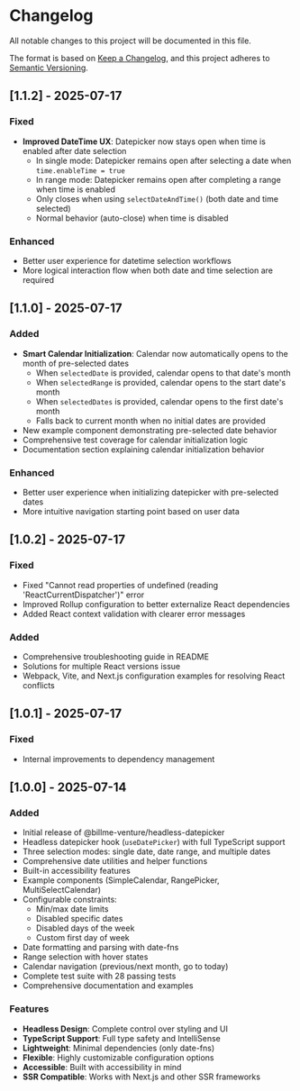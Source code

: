# Changelog

All notable changes to this project will be documented in this file.

The format is based on [Keep a Changelog](https://keepachangelog.com/en/1.0.0/),
and this project adheres to [Semantic Versioning](https://semver.org/spec/v2.0.0.html).

## [1.1.2] - 2025-07-17

### Fixed
- **Improved DateTime UX**: Datepicker now stays open when time is enabled after date selection
  - In single mode: Datepicker remains open after selecting a date when `time.enableTime = true`
  - In range mode: Datepicker remains open after completing a range when time is enabled
  - Only closes when using `selectDateAndTime()` (both date and time selected)
  - Normal behavior (auto-close) when time is disabled

### Enhanced
- Better user experience for datetime selection workflows
- More logical interaction flow when both date and time selection are required

## [1.1.0] - 2025-07-17

### Added
- **Smart Calendar Initialization**: Calendar now automatically opens to the month of pre-selected dates
  - When `selectedDate` is provided, calendar opens to that date's month
  - When `selectedRange` is provided, calendar opens to the start date's month  
  - When `selectedDates` is provided, calendar opens to the first date's month
  - Falls back to current month when no initial dates are provided
- New example component demonstrating pre-selected date behavior
- Comprehensive test coverage for calendar initialization logic
- Documentation section explaining calendar initialization behavior

### Enhanced
- Better user experience when initializing datepicker with pre-selected dates
- More intuitive navigation starting point based on user data

## [1.0.2] - 2025-07-17

### Fixed
- Fixed "Cannot read properties of undefined (reading 'ReactCurrentDispatcher')" error
- Improved Rollup configuration to better externalize React dependencies
- Added React context validation with clearer error messages

### Added
- Comprehensive troubleshooting guide in README
- Solutions for multiple React versions issue
- Webpack, Vite, and Next.js configuration examples for resolving React conflicts

## [1.0.1] - 2025-07-17

### Fixed
- Internal improvements to dependency management

## [1.0.0] - 2025-07-14

### Added
- Initial release of @billme-venture/headless-datepicker
- Headless datepicker hook (`useDatePicker`) with full TypeScript support
- Three selection modes: single date, date range, and multiple dates
- Comprehensive date utilities and helper functions
- Built-in accessibility features
- Example components (SimpleCalendar, RangePicker, MultiSelectCalendar)
- Configurable constraints:
  - Min/max date limits
  - Disabled specific dates
  - Disabled days of the week
  - Custom first day of week
- Date formatting and parsing with date-fns
- Range selection with hover states
- Calendar navigation (previous/next month, go to today)
- Complete test suite with 28 passing tests
- Comprehensive documentation and examples

### Features
- **Headless Design**: Complete control over styling and UI
- **TypeScript Support**: Full type safety and IntelliSense
- **Lightweight**: Minimal dependencies (only date-fns)
- **Flexible**: Highly customizable configuration options
- **Accessible**: Built with accessibility in mind
- **SSR Compatible**: Works with Next.js and other SSR frameworks

